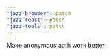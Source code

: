 ```yaml
---
"jazz-browser": patch
"jazz-react": patch
"jazz-tools": patch
---
```


Make anonymous auth work better

